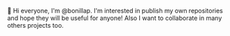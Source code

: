 👋 Hi everyone, I'm @bonillap. I'm interested in publish my own repositories and hope they will be useful for anyone! 
Also I want to collaborate in many others projects too.

<!---
bonillap/bonillap is a ✨ special ✨ repository because its `README.md` (this file) appears on your GitHub profile.
You can click the Preview link to take a look at your changes.
--->
